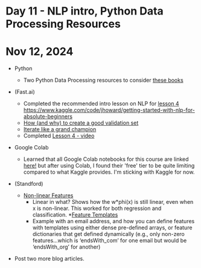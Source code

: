 # Day 11 - NLP intro, Python Data Processing Resources

# Nov 12, 2024

* Python
    * Two Python Data Processing resources to consider [these books](https://www.reddit.com/r/learnmachinelearning/comments/1gcsxj2/choose_only_one_book_machine_learning_with/)


* (Fast.ai)

    * Completed the recommended intro lesson on NLP for [lesson 4](https://course.fast.ai/Lessons/lesson4.html)
https://www.kaggle.com/code/jhoward/getting-started-with-nlp-for-absolute-beginners	 
    * [How (and why) to create a good validation set](https://www.fast.ai/posts/2017-11-13-validation-sets.html)
    * [Iterate like a grand champion](https://www.kaggle.com/code/jhoward/iterate-like-a-grandmaster/)
    * Completed [Lesson 4 - video](https://youtu.be/toUgBQv1BT8)

* Google Colab
    *   Learned that all Google Colab notebooks for this course are linked [here!](https://github.com/fastai/fastbook/blob/master/README.md) but after using Colab, I found their 'free' tier to be quite limiting compared to what Kaggle provides. I'm sticking with Kaggle for now.

* (Standford)
    * [Non-linear Features](https://youtu.be/eIxbNkB4byY?si=OYZNDAUjS17QE9Np)
        * Linear in what? Shows how the w*phi(x) is still linear, even when x is non-linear. This worked for both regression and classification.
    *[Feature Templates](https://youtu.be/2QfSBLtvioE?si=bAtLQ75_P2WYIWe_)
        * Example with an email address, and how you can define features with templates using either dense pre-defined arrays, or feature dictionaries that get defined dynamically (e.g., only non-zero features…which is ‘endsWith_com’ for one email but would be ‘endsWith_org’ for another)


* Post two more blog articles.